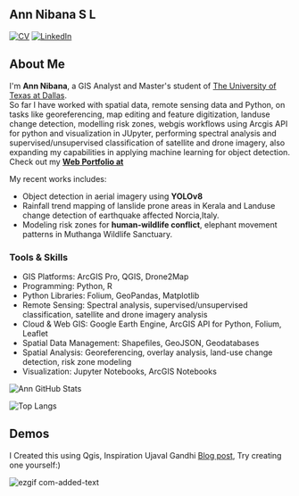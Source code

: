 ## Ann Nibana S L
[![CV](https://img.shields.io/badge/My%20CV-View-orange?style=flat&logo=adobeacrobatreader)](https://your-cv-link.com)
[![LinkedIn](https://img.shields.io/badge/LinkedIn-AnnNibana-blue?style=flat&logo=linkedin)](https://www.linkedin.com/in/YOUR-LINKEDIN-HERE)


## About Me

I'm **Ann Nibana**, a GIS Analyst and Master's student of [The University of Texas at Dallas](https://www.utdallas.edu/).  
So far I have worked with spatial data, remote sensing data and Python, on tasks like georeferencing, map editing and feature digitization, landuse change detection, modelling risk zones, webgis workflows using Arcgis API for python and visualization in JUpyter, performing spectral analysis and supervised/unsupervised classification of satellite and drone imagery, also expanding my capabilities in applying machine learning for object detection. Check out my **[Web Portfolio at](https://gisannmap.github.io/)**

My recent works includes:  
- Object detection in aerial imagery using **YOLOv8**  
- Rainfall trend mapping of lanslide prone areas in Kerala and Landuse change detection of earthquake affected Norcia,Italy.
- Modeling risk zones for **human-wildlife conflict**, elephant movement patterns in Muthanga Wildlife Sanctuary.

### Tools & Skills
- GIS Platforms: ArcGIS Pro, QGIS, Drone2Map  
- Programming: Python, R  
- Python Libraries: Folium, GeoPandas, Matplotlib  
- Remote Sensing: Spectral analysis, supervised/unsupervised classification, satellite and drone imagery analysis  
- Cloud & Web GIS: Google Earth Engine, ArcGIS API for Python, Folium, Leaflet 
- Spatial Data Management: Shapefiles, GeoJSON, Geodatabases  
- Spatial Analysis: Georeferencing, overlay analysis, land-use change detection, risk zone modeling  
- Visualization: Jupyter Notebooks, ArcGIS Notebooks


![Ann GitHub Stats](https://github-readme-stats-sigma-five.vercel.app/api?username=gisannmap&show_icons=true&theme=default&hide_border=false)

![Top Langs](https://github-readme-stats-sigma-five.vercel.app/api/top-langs/?username=gisannmap&hide=scss,css,html,javascript,go,tex&langs_count=3&theme=default&hide_border=false&layout=compact)


## Demos
 I Created this using Qgis, Inspiration Ujaval Gandhi [Blog post](https://www.qgistutorials.com/en/docs/3/animating_time_series.html),
 Try creating one yourself:)

 ![ezgif com-added-text](https://github.com/user-attachments/assets/60f5db52-2d7d-41db-9909-4f53d3e14c78)
 
 
 <!-- Created this short walk trail in Qgis tracking location using [GPS logger app](https://play.google.com/store/apps/details?id=eu.basicairdata.graziano.gpslogger&pcampaignid=web_share)


![ezgif com-added-text (2)](https://github.com/user-attachments/assets/f960a257-c587-4366-872e-e231a8ec8d87)

<!--![github stats](https://github-readme-stats-sigma-five.vercel.app/api?username=gisannmap&show_icons=true&theme=highcontrast)
![Top Langs](https://github-readme-stats-sigma-five.vercel.app/api/top-langs/?username=gisannmap&hide=scss,css,html,javascript,go,tex&show=python,jupyter%20notebook,r&theme=dark)






<!--## Education
Masters in GIS, University of Texas Dallas
 PG diploma in GIS
December 2021 - 2022
Bishop Moore College, University of Kerala:
Master of Science in Physics 
Oct 2016 - Aug 2018
Bachelor of Science in Physics
July 2013 - March 2016-->
<!--### Projects and Accolades
Human Elephant Conflict and Forest Fire Vulnerability Assessment using GIS Techniques(Frequency ratio analysis method): A Study of Muthanga Wildlife Range, Kerala.  —2022, done under the mentorship of  Dr Rajesh Ragunath during the 2nd Semester, Post Graduate Diploma in Geospatial InformationScience and Technology.

E-training on ‘Basics of Image Interpretation’ .Conducted by Geological Survey of India–2021.

‘Project Analyst Trainee’ for a period of 3 months in Sysh innovations pvt ltd, GIS based company–2022.

---
<!--## Skills
ArcGIS,
QGIS,
Erdas Imagine,
Microsoft (Excel,Powerpoint,Word)-->

















<!--
**gisannmap/gisannmap** is a ✨ _special_ ✨ repository because its `README.md` (this file) appears on your GitHub profile.

Here are some ideas to get you started:

- 🔭 I’m currently working on ...
- 🌱 I’m currently learning ...
- 👯 I’m looking to collaborate on ...
- 🤔 I’m looking for help with ...
- 💬 Ask me about ...
- 📫 How to reach me: ...
- 😄 Pronouns: ...
- ⚡ Fun fact: ...
-->
